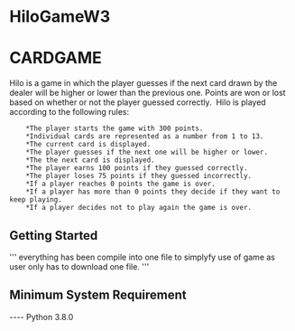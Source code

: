 # HiloGameW3
# CARDGAME
Hilo is a game in which the player guesses if the next card drawn by the dealer will be  higher or lower than the previous one. Points are won or lost based on whether or 
not the player guessed correctly.
​
Hilo is played according to the following rules:
```
    *The player starts the game with 300 points.
    *Individual cards are represented as a number from 1 to 13.
    *The current card is displayed.
    *The player guesses if the next one will be higher or lower.
    *The the next card is displayed.
    *The player earns 100 points if they guessed correctly.
    *The player loses 75 points if they guessed incorrectly.
    *If a player reaches 0 points the game is over.
    *If a player has more than 0 points they decide if they want to keep playing.
    *If a player decides not to play again the game is over.
```
## Getting Started
''' everything has been compile into one file to simplyfy use of game as user only has to download one file. '''

## Minimum System Requirement
---- Python 3.8.0
